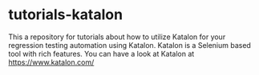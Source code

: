 # tutorials-katalon
This a repository for tutorials about how to utilize Katalon for your regression testing automation using Katalon. Katalon is a Selenium based tool with rich features. You can have a look at Katalon at https://www.katalon.com/

